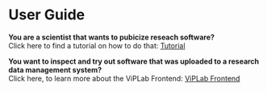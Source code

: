 # User Guide

**You are a scientist that wants to pubicize reseach software?** <br>
Click here to find a tutorial on how to do that:
[Tutorial](tutorial.md)

**You want to inspect and try out software that was uploaded to a research data management system?** <br>
Click here, to learn more about the ViPLab Frontend: 
[ViPLab Frontend](frentend.md)